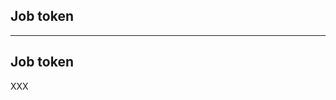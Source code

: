 <!-- .slide: id="gitlab_job_token" class="vertical-center" -->

<i class="fa-duotone fa-key-skeleton fa-8x fa-duotone-colors-inverted" style="float: right; color: grey;"></i>

## Job token

---

## Job token

XXX
